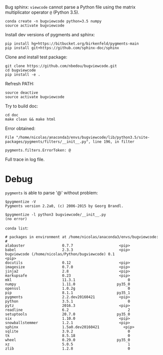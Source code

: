Bug sphinx: `viewcode` cannot parse a Python file using the matrix multiplicator operator `@` (Python 3.5).


    conda create -n bugviewcode python=3.5 numpy
    source activate bugviewcode

Install dev versions of pygments and sphinx:

    pip install hg+https://bitbucket.org/birkenfeld/pygments-main
    pip install git+https://github.com/sphinx-doc/sphinx

Clone and install test package:

    git clone https://github.com/nbedou/bugviewcode.git
    cd bugviewcode
    pip install -e . 

Refresh PATH:

    source deactive
    source activate bugviewcode

Try to build doc:

    cd doc
    make clean && make html

Error obtained:

    File "/home/nicolas/anaconda3/envs/bugviewcode/lib/python3.5/site-packages/pygments/filters/__init__.py", line 196, in filter
    
    pygments.filters.ErrorToken: @

Full trace in log file.

Debug
=====

`pygments` is able to parse '@' without problem:

    $pygmentize -V
    Pygments version 2.2a0, (c) 2006-2015 by Georg Brandl.

    $pygmentize -l python3 bugviewcode/__init__.py
    (no error)

`conda list`:

    # packages in environment at /home/nicolas/anaconda3/envs/bugviewcode:
    #
    alabaster                 0.7.7                     <pip>
    babel                     2.3.3                     <pip>
    bugviewcode (/home/nicolas/Python/bugviewcode) 0.1                       <pip>
    docutils                  0.12                      <pip>
    imagesize                 0.7.0                     <pip>
    jinja2                    2.8                       <pip>
    markupsafe                0.23                      <pip>
    mkl                       11.3.1                        0  
    numpy                     1.11.0                   py35_0  
    openssl                   1.0.2g                        0  
    pip                       8.1.1                    py35_1  
    pygments                  2.2.dev20160421           <pip>
    python                    3.5.1                         0  
    pytz                      2016.3                    <pip>
    readline                  6.2                           2  
    setuptools                20.7.0                   py35_0  
    six                       1.10.0                    <pip>
    snowballstemmer           1.2.1                     <pip>
    sphinx                    1.5a0.dev20160421           <pip>
    sqlite                    3.9.2                         0  
    tk                        8.5.18                        0  
    wheel                     0.29.0                   py35_0  
    xz                        5.0.5                         1  
    zlib                      1.2.8                         0  
